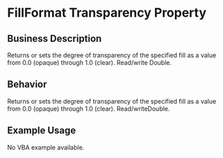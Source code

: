# FillFormat Transparency Property

## Business Description
Returns or sets the degree of transparency of the specified fill as a value from 0.0 (opaque) through 1.0 (clear). Read/write Double.

## Behavior
Returns or sets the degree of transparency of the specified fill as a value from 0.0 (opaque) through 1.0 (clear). Read/writeDouble.

## Example Usage
No VBA example available.